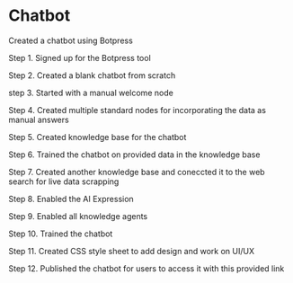 # Chatbot
Created a chatbot using Botpress 

Step 1. Signed up for the Botpress tool

Step 2. Created a blank chatbot from scratch

step 3. Started with a manual welcome node

Step 4. Created multiple standard nodes for incorporating the data as manual answers

Step 5. Created knowledge base for the chatbot

Step 6. Trained the chatbot on provided data in the knowledge base

Step 7. Created another knowledge base and coneccted it to the web search for live data scrapping

Step 8. Enabled the AI Expression 

Step 9. Enabled all knowledge agents

Step 10. Trained the chatbot 

Step 11. Created CSS style sheet to add design and work on UI/UX 

Step 12. Published the chatbot for users to access it with this provided link 


